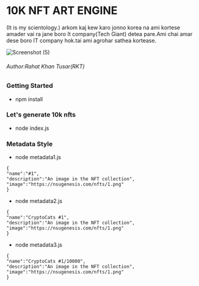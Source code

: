 # 10K NFT ART ENGINE
(It is my scientology.) 
arkom kaj kew karo jonno korea na ami kortese amader vai ra jane boro It company(Tech Giant) detea pare.Ami chai amar dese boro IT company hok.tai ami agrohar sathea kortease.

![Screenshot (5)](https://user-images.githubusercontent.com/69615463/193983980-ec751d28-0989-4daf-84c9-3c38e2270b06.png)

<h6>Author:Rahat Khan Tusar(RKT)</h6>


<h3>Getting Started</h3>

+ npm install

<h3>Let's generate 10k nfts</h3>

+ node index.js

<h3>Metadata Style</h3>

+ node metadata1.js

```
{
"name":"#1",
"description":"An image in the NFT collection",
"image":"https://nsugenesis.com/nfts/1.png"
}
```

+ node metadata2.js

```
{
"name":"CryptoCats #1",
"description":"An image in the NFT collection",
"image":"https://nsugenesis.com/nfts/1.png"
}

```

+ node metadata3.js

```
{
"name":"CryptoCats #1/10000",
"description":"An image in the NFT collection",
"image":"https://nsugenesis.com/nfts/1.png"
}

```
